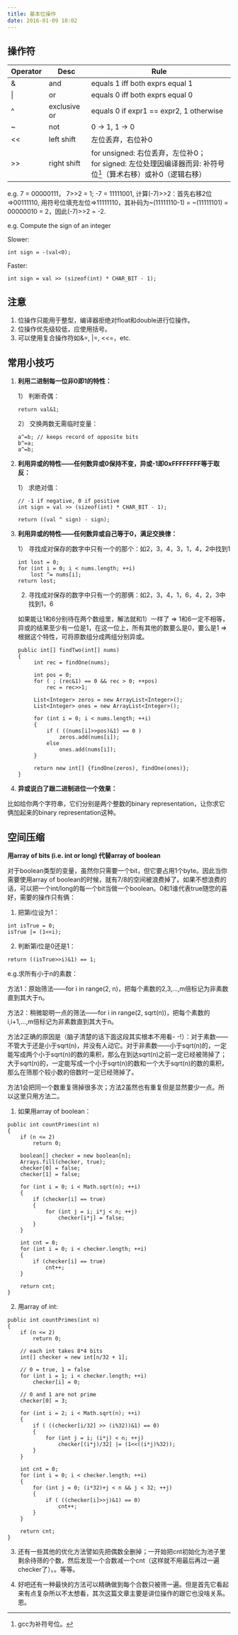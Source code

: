 ```yaml
---
title: 基本位操作
date: 2016-01-09 18:02
---
```


## 操作符

 |Operator | Desc | Rule|
 |-------- | ---- | ----|
 |& | and | equals 1 iff both exprs equal 1| 
 |&#124; | or | equals 0 iff both exprs equal 0| 
 |^ | exclusive or | equals 0 if expr1 == expr2, 1 otherwise| 
 |~ | not | 0 -> 1, 1 -> 0|
 |<< | left shift | 左位丢弃，右位补0|
 |>> | right shift | for unsigned: 右位丢弃，左位补0；<br> for signed: 左位处理因编译器而异: 补符号位[^1]（算术右移）或补0（逻辑右移）|

e.g. 
7 = 00000111， 7>>2 = 1;
-7 = 11111001, 计算(-7)>>2：首先右移2位=>00111110, 用符号位填充左位=>11111110，其补码为~(11111110-1) = ~(11111101) = 00000010 = 2，因此(-7)>>2 = -2.

e.g. Compute the sign of an integer

Slower:

```c_cpp
int sign = -(val<0);
```

Faster:

```c_cpp
int sign = val >> (sizeof(int) * CHAR_BIT - 1);
```

## 注意

1. 位操作只能用于整型，编译器拒绝对float和double进行位操作。
2. 位操作优先级较低，应使用括号。
3. 可以使用复合操作符如&=, &#124;=, <<=，etc.

## 常用小技巧

1. <b>利用二进制每一位非0即1的特性：</b>
   
   1） 判断奇偶：
   
   ```c_cpp
   return val&1;
   ```
   
   2） 交换两数无需临时变量：
   
   ```c_cpp
   a^=b; // keeps record of opposite bits
   b^=a; 
   a^=b;
   ```
   
2. <b>利用异或的特性——任何数异或0保持不变，异或-1即0xFFFFFFFF等于取反：</b>

   1） 求绝对值：
   
   ```c_cpp
   // -1 if negative, 0 if positive
   int sign = val >> (sizeof(int) * CHAR_BIT - 1);
   
   return ((val ^ sign) - sign);
   ```

3. <b>利用异或的特性——任何数异或自己等于0，满足交换律：</b>

   1） 寻找成对保存的数字中只有一个的那个：如2，3，4，3，1，4，2中找到1
   
   ```c_cpp
   int lost = 0;
   for (int i = 0; i < nums.length; ++i)
	   lost ^= nums[i];
   return lost;
   ```
   
   2) 寻找成对保存的数字中只有一个的那俩：如2，3，4，1，6，4，2，3中找到1，6
   
   如果能让1和6分别待在两个数组里，解法就和1）一样了 => 1和6一定不相等，异或的结果至少有一位是1，在这一位上，所有其他的数要么是0，要么是1 => 根据这个特性，可将原数组分成两组分别异或。
   
   
   ```c_cpp
   public int[] findTwo(int[] nums) 
   {
		int rec = findOne(nums);

		int pos = 0;
		for ( ; (rec&1) == 0 && rec > 0; ++pos)
			rec = rec>>1;

		List<Integer> zeros = new ArrayList<Integer>();
		List<Integer> ones = new ArrayList<Integer>();

		for (int i = 0; i < nums.length; ++i)
		{
			if ( ((nums[i]>>pos)&1) == 0 ) 
				zeros.add(nums[i]);
			else
				ones.add(nums[i]);
		}

		return new int[] {findOne(zeros), findOne(ones)};
   }
   
   ```
   
4. <b>异或说白了跟二进制进位一个效果：</b>

比如给你两个字符串，它们分别是两个整数的binary representation，让你求它俩加起来的binary representation这种。

## 空间压缩

<b>用array of bits (i.e. int or long) 代替array of boolean</b>

对于boolean类型的变量，虽然你只需要一个bit，但它要占用1个byte。因此当你需要使用array of boolean的时候，就有7/8的空间被浪费掉了。如果不想浪费的话，可以把一个int/long的每一个bit当做一个boolean。0和1谁代表true随您的喜好，需要的操作只有俩：

1. 把第i位设为1：

```
int isTrue = 0;
isTrue |= (1<<i);
```

2. 判断第i位是0还是1：

```
return ((isTrue>>i)&1) == 1;
```

e.g.求所有小于n的素数：

方法1：原始筛法——for i in range(2, n)，把每个素数的2,3,...,m倍标记为非素数直到其大于n。

方法2：稍微聪明一点的筛法——for i in range(2, sqrt(n))，把每个素数的i,i+1,...,m倍标记为非素数直到其大于n。

方法2正确的原因是（脑子清楚的话下面这段其实根本不用看- -!）：对于素数——不管大于还是小于sqrt(n)，并没有人动它。对于非素数——小于sqrt(n)的，一定能写成两个小于sqrt(n)的数的乘积，那么在到达sqrt(n)之前一定已经被筛掉了；大于sqrt(n)的，一定能写成一个小于sqrt(n)的数和一个大于sqrt(n)的数的乘积，那么在筛那个较小数的倍数时一定已经筛掉了。

方法1会把同一个数重复筛掉很多次；方法2虽然也有重复但是显然要少一点。所以这里只用方法二。

1. 如果用array of boolean：

```
public int countPrimes(int n)
{
	if (n <= 2)
		return 0;
		
	boolean[] checker = new boolean[n];
	Arrays.fill(checker, true);
	checker[0] = false;
	checker[1] = false;
		
	for (int i = 0; i < Math.sqrt(n); ++i)
	{
		if (checker[i] == true)
		{
			for (int j = i; i*j < n; ++j)
				checker[i*j] = false;
		}
	}
		
	int cnt = 0;
	for (int i = 0; i < checker.length; ++i)
	{
		if (checker[i] == true)
			cnt++;
	}
		
	return cnt;
}
```

2. 用array of int:

```
public int countPrimes(int n) 
{
	if (n <= 2)
		return 0;
	
	// each int takes 8*4 bits		
	int[] checker = new int[n/32 + 1];
	
	// 0 = true, 1 = false
	for (int i = 1; i < checker.length; ++i)
		checker[i] = 0;
	
	// 0 and 1 are not prime
	checker[0] = 3;
	
	for (int i = 2; i < Math.sqrt(n); ++i)
	{
		if ( ((checker[i/32] >> (i%32))&1) == 0)
		{
			for (int j = i; (i*j) < n; ++j)
				checker[(i*j)/32] |= (1<<((i*j)%32));
		}
	}
	
	int cnt = 0;
	for (int i = 0; i < checker.length; ++i)
	{
		for (int j = 0; (i*32)+j < n && j < 32; ++j)
		{
			if ( ((checker[i]>>j)&1) == 0)
				cnt++;
		}
	}
	
	return cnt;
}
```

3. 还有一些其他的优化方法譬如先把偶数全删掉；一开始把cnt初始化为池子里剩余待筛的个数，然后发现一个合数减一个cnt（这样就不用最后再过一遍checker了）。。等等。

4. 好吧还有一种最快的方法可以精确做到每个合数只被筛一遍。但是首先它看起来有点复杂所以不太想看，其次这篇文章主要是讲位操作的跟它也没啥关系。恩。

[^1]: gcc为补符号位。

